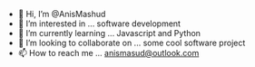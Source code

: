 - 👋 Hi, I’m @AnisMashud
- 👀 I’m interested in ... software development
- 🌱 I’m currently learning ... Javascript and Python
- 💞️ I’m looking to collaborate on ... some cool software project
- 📫 How to reach me ... anismasud@outlook.com

<!---
AnisMashud/AnisMashud is a ✨ special ✨ repository because its `README.md` (this file) appears on your GitHub profile.
You can click the Preview link to take a look at your changes.
--->
